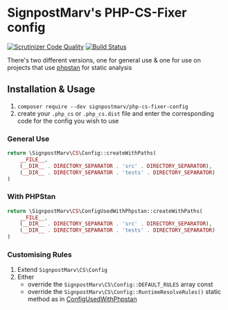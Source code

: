 # SignpostMarv's PHP-CS-Fixer config

[![Scrutinizer Code Quality](https://scrutinizer-ci.com/g/SignpostMarv/PHP-CS-Fixer-Config/badges/quality-score.png?b=master)](https://scrutinizer-ci.com/g/SignpostMarv/PHP-CS-Fixer-Config/?branch=master)
[![Build Status](https://scrutinizer-ci.com/g/SignpostMarv/psalm/badges/build.png?b=master)](https://scrutinizer-ci.com/g/SignpostMarv/psalm/build-status/master)

There's two different versions, one for general use & one for use on projects
that use [phpstan](https://github.com/phpstan/phpstan) for static analysis

## Installation & Usage

1. `composer require --dev signpostmarv/php-cs-fixer-config`
1. create your `.php_cs` or `.php_cs.dist` file and enter the corresponding
    code for the config you wish to use

### General Use

```php
return \SignpostMarv\CS\Config::createWithPaths(
    __FILE__,
    (__DIR__ . DIRECTORY_SEPARATOR . 'src' . DIRECTORY_SEPARATOR),
    (__DIR__ . DIRECTORY_SEPARATOR . 'tests' . DIRECTORY_SEPARATOR)
)
```

### With PHPStan

```php
return \SignpostMarv\CS\ConfigUsedWithPhpstan::createWithPaths(
    __FILE__,
    (__DIR__ . DIRECTORY_SEPARATOR . 'src' . DIRECTORY_SEPARATOR),
    (__DIR__ . DIRECTORY_SEPARATOR . 'tests' . DIRECTORY_SEPARATOR)
)
```

### Customising Rules

1. Extend `SignpostMarv\CS\Config`
1. Either
    * override the `SignpostMarv\CS\Config::DEFAULT_RULES` array const
    * override the `SignpostMarv\CS\Config::RuntimeResolveRules()` static
        method as in [ConfigUsedWithPhpstan](https://github.com/SignpostMarv/PHP-CS-Fixer-Config/blob/master/src/ConfigUsedWithPhpstan.php)
